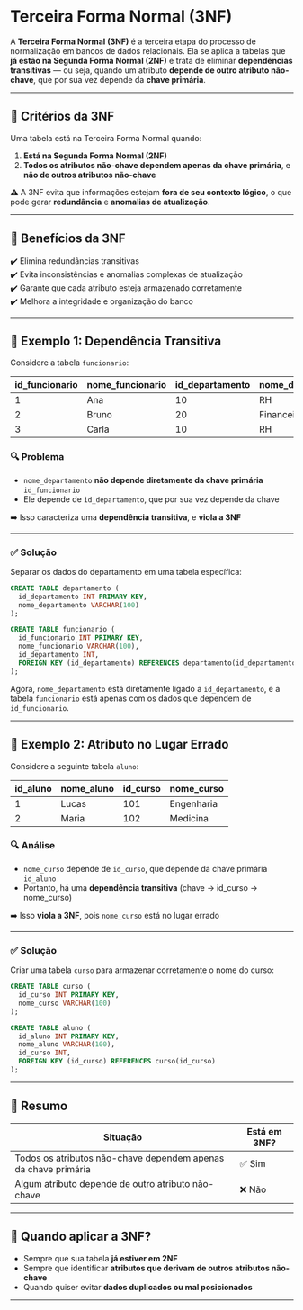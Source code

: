 
# Terceira Forma Normal (3NF)

A **Terceira Forma Normal (3NF)** é a terceira etapa do processo de normalização em bancos de dados relacionais. Ela se aplica a tabelas que **já estão na Segunda Forma Normal (2NF)** e trata de eliminar **dependências transitivas** — ou seja, quando um atributo **depende de outro atributo não-chave**, que por sua vez depende da **chave primária**.

---

## 🔹 Critérios da 3NF

Uma tabela está na Terceira Forma Normal quando:

1. **Está na Segunda Forma Normal (2NF)**
2. **Todos os atributos não-chave dependem apenas da chave primária**, e **não de outros atributos não-chave**

⚠️ A 3NF evita que informações estejam **fora de seu contexto lógico**, o que pode gerar **redundância** e **anomalias de atualização**.

---

## 🔹 Benefícios da 3NF

✔️ Elimina redundâncias transitivas  
✔️ Evita inconsistências e anomalias complexas de atualização  
✔️ Garante que cada atributo esteja armazenado corretamente  
✔️ Melhora a integridade e organização do banco

---

## 🔹 Exemplo 1: Dependência Transitiva

Considere a tabela `funcionario`:

| id_funcionario | nome_funcionario | id_departamento | nome_departamento |
|----------------|------------------|------------------|-------------------|
| 1              | Ana              | 10               | RH                |
| 2              | Bruno            | 20               | Financeiro        |
| 3              | Carla            | 10               | RH                |

### 🔍 Problema

- `nome_departamento` **não depende diretamente da chave primária** `id_funcionario`
- Ele depende de `id_departamento`, que por sua vez depende da chave

➡️ Isso caracteriza uma **dependência transitiva**, e **viola a 3NF**

---

### ✅ Solução

Separar os dados do departamento em uma tabela específica:

```sql
CREATE TABLE departamento (
  id_departamento INT PRIMARY KEY,
  nome_departamento VARCHAR(100)
);

CREATE TABLE funcionario (
  id_funcionario INT PRIMARY KEY,
  nome_funcionario VARCHAR(100),
  id_departamento INT,
  FOREIGN KEY (id_departamento) REFERENCES departamento(id_departamento)
);
```

Agora, `nome_departamento` está diretamente ligado a `id_departamento`, e a tabela `funcionario` está apenas com os dados que dependem de `id_funcionario`.

---

## 🔹 Exemplo 2: Atributo no Lugar Errado 

Considere a seguinte tabela `aluno`:

| id_aluno | nome_aluno | id_curso | nome_curso |
|----------|------------|----------|------------|
| 1        | Lucas      | 101      | Engenharia |
| 2        | Maria      | 102      | Medicina   |

### 🔍 Análise

- `nome_curso` depende de `id_curso`, que depende da chave primária `id_aluno`
- Portanto, há uma **dependência transitiva** (chave → id_curso → nome_curso)

➡️ Isso **viola a 3NF**, pois `nome_curso` está no lugar errado

---

### ✅ Solução

Criar uma tabela `curso` para armazenar corretamente o nome do curso:

```sql
CREATE TABLE curso (
  id_curso INT PRIMARY KEY,
  nome_curso VARCHAR(100)
);

CREATE TABLE aluno (
  id_aluno INT PRIMARY KEY,
  nome_aluno VARCHAR(100),
  id_curso INT,
  FOREIGN KEY (id_curso) REFERENCES curso(id_curso)
);
```

---

## 🔹 Resumo

| Situação                                                        | Está em 3NF? |
|-----------------------------------------------------------------|--------------|
| Todos os atributos não-chave dependem apenas da chave primária | ✅ Sim       |
| Algum atributo depende de outro atributo não-chave              | ❌ Não       |

---

## 🔹 Quando aplicar a 3NF?

- Sempre que sua tabela **já estiver em 2NF**
- Sempre que identificar **atributos que derivam de outros atributos não-chave**
- Quando quiser evitar **dados duplicados ou mal posicionados**

---
